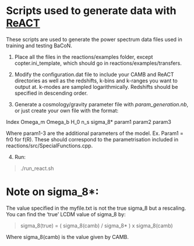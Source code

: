 # Scripts used to generate data with [ReACT](https://github.com/nebblu/ReACT)

These scripts are used to generate the power spectrum data files used in training and testing BaCoN. 

1) Place all the files in the reactions/examples  folder, except copter.ini_template, which should go in reactions/examples/transfers. 

2) Modify the configuration.dat file to include your CAMB and ReACT directories as well as the redshifts, k-bins and k-ranges you want to output at. k-modes are sampled logarithmically. Redshifts should be specified in descending order. 

3) Generate a cosmology/gravity parameter file with *param\_generation.nb*, or just create your own file with the format: 

Index Omega\_m Omega\_b H\_0 n\_s  sigma\_8* param1 param2 param3 

Where param1-3 are the additional parameters of the model. Ex. Param1 = fr0 for f(R). These should correspond to the parametrisation included in reactions/src/SpecialFunctions.cpp. 

4) Run:


>./run_react.sh 

# Note on sigma_8*: 

The value specified in the myfile.txt is not the true sigma\_8 but a rescaling. You can find the ‘true’ LCDM value of sigma_8 by:   

> sigma_8(true) = ( sigma_8(camb)  / sigma_8* ) x sigma_8(camb)

Where sigma\_8(camb) is the value given by CAMB.  
